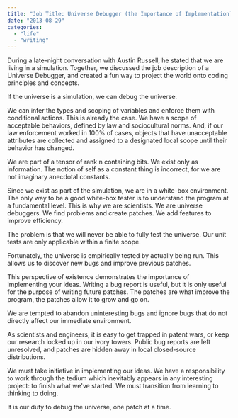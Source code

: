 ```yaml
---
title: "Job Title: Universe Debugger (the Importance of Implementation)"
date: "2013-08-29"
categories: 
  - "life"
  - "writing"
---
```


During a late-night conversation with Austin Russell, he stated that we are living in a simulation. Together, we discussed the job description of a Universe Debugger, and created a fun way to project the world onto coding principles and concepts.

If the universe is a simulation, we can debug the universe.

We can infer the types and scoping of variables and enforce them with conditional actions. This is already the case. We have a scope of acceptable behaviors, defined by law and sociocultural norms. And, if our law enforcement worked in 100% of cases, objects that have unacceptable attributes are collected and assigned to a designated local scope until their behavior has changed.

We are part of a tensor of rank n containing bits. We exist only as information. The notion of self as a constant thing is incorrect, for we are not imaginary anecdotal constants.

Since we exist as part of the simulation, we are in a white-box environment. The only way to be a good white-box tester is to understand the program at a fundamental level. This is why we are scientists. We are universe debuggers. We find problems and create patches. We add features to improve efficiency.

The problem is that we will never be able to fully test the universe. Our unit tests are only applicable within a finite scope.

Fortunately, the universe is empirically tested by actually being run. This allows us to discover new bugs and improve previous patches.

This perspective of existence demonstrates the importance of implementing your ideas. Writing a bug report is useful, but it is only useful for the purpose of writing future patches. The patches are what improve the program, the patches allow it to grow and go on.

We are tempted to abandon uninteresting bugs and ignore bugs that do not directly affect our immediate environment.

As scientists and engineers, it is easy to get trapped in patent wars, or keep our research locked up in our ivory towers. Public bug reports are left unresolved, and patches are hidden away in local closed-source distributions.

We must take initiative in implementing our ideas. We have a responsibility to work through the tedium which inevitably appears in any interesting project: to finish what we've started. We must transition from learning to thinking to doing.

It is our duty to debug the universe, one patch at a time.
